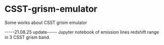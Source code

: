 # CSST-grism-emulator
Some works about CSST grism emulator

-----21.08.25 update-----
Jupyter notebook of emission lines redshift range in 3 CSST grism band.
